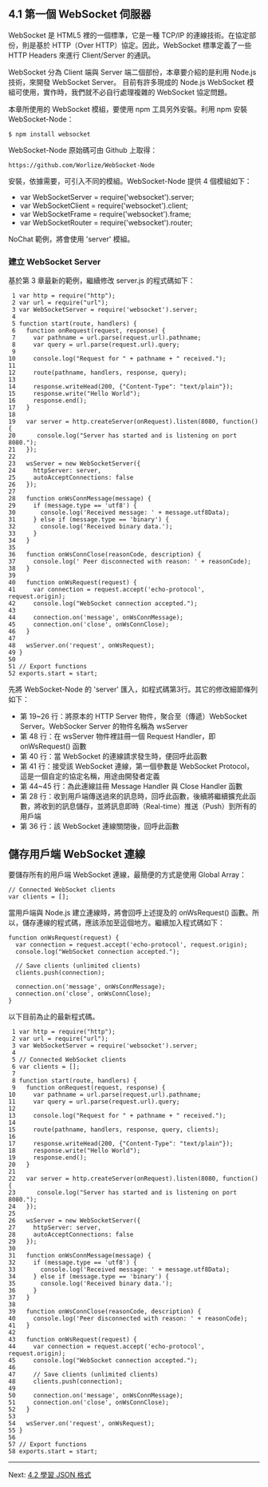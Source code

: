 ## 4.1 第一個 WebSocket 伺服器

WebSocket 是 HTML5 裡的一個標準，它是一種 TCP/IP 的連線技術。在協定部份，則是基於 HTTP（Over HTTP）協定。因此，WebSocket 標準定義了一些 HTTP Headers 來進行 Client/Server 的通訊。

WebSocket 分為 Client 端與 Server 端二個部份，本章要介紹的是利用 Node.js 技術，來開發 WebSocket Server。
目前有許多現成的 Node.js WebSocket 模組可使用，實作時，我們就不必自行處理複雜的 WebSocket 協定問題。

本章所使用的 WebSocket 模組，要使用 npm 工具另外安裝。利用 npm 安裝 WebSocket-Node：

```
$ npm install websocket
```

WebSocket-Node 原始碼可由 Github 上取得：

```
https://github.com/Worlize/WebSocket-Node
```

安裝，依據需要，可引入不同的模組。WebSocket-Node 提供 4 個模組如下：

- var WebSocketServer = require('websocket').server;
- var WebSocketClient = require('websocket').client;
- var WebSocketFrame  = require('websocket').frame;
- var WebSocketRouter = require('websocket').router;

NoChat 範例，將會使用 'server' 模組。

### 建立 WebSocket Server

基於第 3 章最新的範例，繼續修改 server.js 的程式碼如下：

~~~~~~~~
 1 var http = require("http");
 2 var url = require("url");
 3 var WebSocketServer = require('websocket').server;
 4 
 5 function start(route, handlers) {
 6   function onRequest(request, response) {
 7     var pathname = url.parse(request.url).pathname;
 8     var query = url.parse(request.url).query;
 9 
10     console.log("Request for " + pathname + " received.");
11 
12     route(pathname, handlers, response, query);
13 
14     response.writeHead(200, {"Content-Type": "text/plain"});
15     response.write("Hello World");
16     response.end();
17   }
18 
19   var server = http.createServer(onRequest).listen(8080, function() {
20      console.log("Server has started and is listening on port 8080.");
21   });
22 
23   wsServer = new WebSocketServer({
24     httpServer: server,
25     autoAcceptConnections: false
26   });
27 
28   function onWsConnMessage(message) {
29     if (message.type == 'utf8') {
30       console.log('Received message: ' + message.utf8Data);
31     } else if (message.type == 'binary') {
32       console.log('Received binary data.');
33     }
34   }
35 
36   function onWsConnClose(reasonCode, description) {
37     console.log(' Peer disconnected with reason: ' + reasonCode);
38   }
39 
40   function onWsRequest(request) {
41     var connection = request.accept('echo-protocol', request.origin);
42     console.log("WebSocket connection accepted.");
43 
44     connection.on('message', onWsConnMessage);
45     connection.on('close', onWsConnClose);
46   }
47 
48   wsServer.on('request', onWsRequest);
49 }
50 
51 // Export functions
52 exports.start = start;
~~~~~~~~

先將 WebSocket-Node 的 'server' 匯入，如程式碼第3行。其它的修改細節條列如下：

- 第 19~26 行：將原本的 HTTP Server 物件，聚合至（傳遞）WebSocket Server。WebSocker Server 的物件名稱為 wsServer
- 第 48 行：在 wsServer 物件裡註冊一個 Request Handler，即 onWsRequest() 函數
- 第 40 行：當 WebSocket 的連線請求發生時，便回呼此函數
- 第 41 行：接受該 WebSocket 連線，第一個參數是 WebSocket Protocol，這是一個自定的協定名稱，用途由開發者定義
- 第 44~45 行：為此連線註冊 Message Handler 與 Close Handler 函數
- 第 28 行：收到用戶端傳送過來的訊息時，回呼此函數，後續將繼續擴充此函數，將收到的訊息儲存，並將訊息即時（Real-time）推送（Push）到所有的用戶端
- 第 36 行：該 WebSocket 連線關閉後，回呼此函數

## 儲存用戶端 WebSocket 連線

要儲存所有的用戶端 WebSocket 連線，最簡便的方式是使用 Global Array：

~~~~~~~~
// Connected WebSocket clients
var clients = [];
~~~~~~~~

當用戶端與 Node.js 建立連線時，將會回呼上述提及的 onWsRequest() 函數。所以，儲存連線的程式碼，應該添加至這個地方。繼續加入程式碼如下：

~~~~~~~~
function onWsRequest(request) {
  var connection = request.accept('echo-protocol', request.origin);
  console.log("WebSocket connection accepted.");

  // Save clients (unlimited clients)
  clients.push(connection);

  connection.on('message', onWsConnMessage);
  connection.on('close', onWsConnClose);
}
~~~~~~~~

以下目前為止的最新程式碼。

~~~~~~~~
 1 var http = require("http");
 2 var url = require("url");
 3 var WebSocketServer = require('websocket').server;
 4 
 5 // Connected WebSocket clients
 6 var clients = [];
 7 
 8 function start(route, handlers) {
 9   function onRequest(request, response) {
10     var pathname = url.parse(request.url).pathname;
11     var query = url.parse(request.url).query;
12 
13     console.log("Request for " + pathname + " received.");
14 
15     route(pathname, handlers, response, query, clients);
16 
17     response.writeHead(200, {"Content-Type": "text/plain"});
18     response.write("Hello World");
19     response.end();
20   }
21 
22   var server = http.createServer(onRequest).listen(8080, function() {
23      console.log("Server has started and is listening on port 8080.");
24   });
25 
26   wsServer = new WebSocketServer({
27     httpServer: server,
28     autoAcceptConnections: false
29   });
30 
31   function onWsConnMessage(message) {
32     if (message.type == 'utf8') {
33       console.log('Received message: ' + message.utf8Data);
34     } else if (message.type == 'binary') {
35       console.log('Received binary data.');
36     }
37   }
38 
39   function onWsConnClose(reasonCode, description) {
40     console.log('Peer disconnected with reason: ' + reasonCode);
41   }
42 
43   function onWsRequest(request) {
44     var connection = request.accept('echo-protocol', request.origin);
45     console.log("WebSocket connection accepted.");
46 
47     // Save clients (unlimited clients)
48     clients.push(connection);
49 
50     connection.on('message', onWsConnMessage);
51     connection.on('close', onWsConnClose);
52   }
53 
54   wsServer.on('request', onWsRequest);
55 }
56 
57 // Export functions
58 exports.start = start;
~~~~~~~~

---

Next: [4.2 學習 JSON 格式](2-json.md)
